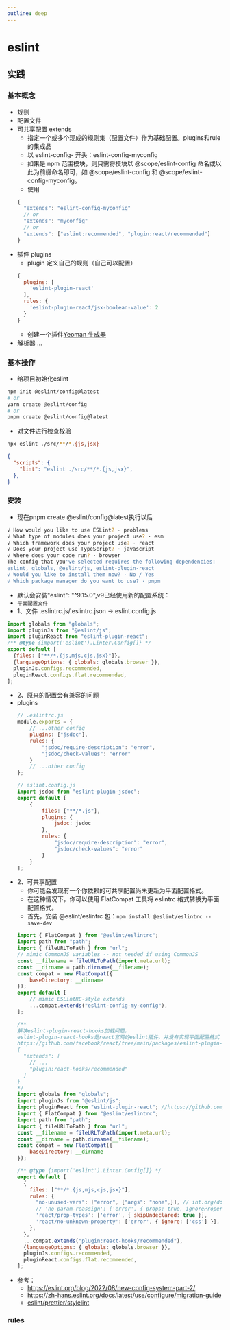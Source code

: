 ```yaml
---
outline: deep
---
```

# eslint
## 实践
### 基本概念
- 规则
- 配置文件
- 可共享配置 extends
  - 指定一个或多个现成的规则集（配置文件）作为基础配置。plugins和rule的集成品
  - 以 eslint-config- 开头：eslint-config-myconfig
  - 如果是 npm 范围模块，则只需将模块以 @scope/eslint-config 命名或以此为前缀命名即可，如 @scope/eslint-config 和 @scope/eslint-config-myconfig。
  - 使用
  ```js
  {
    "extends": "eslint-config-myconfig"
    // or
    "extends": "myconfig"
    // or
    "extends": ["eslint:recommended", "plugin:react/recommended"]
  }
  ```
- 插件 plugins
  - plugin 定义自己的规则（自己可以配置）
  ```js
  {
    plugins: [
      'eslint-plugin-react'
    ],
    rules: {
      'eslint-plugin-react/jsx-boolean-value': 2
    }
  }
  ```
  - 创建一个插件[Yeoman 生成器](https://www.npmjs.com/package/generator-eslint)
- 解析器
...
### 基本操作
- 给项目初始化eslint
```bash
npm init @eslint/config@latest
# or
yarn create @eslint/config
# or
pnpm create @eslint/config@latest
```
- 对文件进行检查校验
```bash
npx eslint ./src/**/*.{js,jsx}
```
```json
{
  "scripts": {
    "lint": "eslint ./src/**/*.{js,jsx}",
  },
}
```
### 安装
- 现在pnpm create @eslint/config@latest执行以后
```bash
√ How would you like to use ESLint? · problems
√ What type of modules does your project use? · esm
√ Which framework does your project use? · react
√ Does your project use TypeScript? · javascript
√ Where does your code run? · browser
The config that you've selected requires the following dependencies:
eslint, globals, @eslint/js, eslint-plugin-react
√ Would you like to install them now? · No / Yes
√ Which package manager do you want to use? · pnpm
```
- 默认会安装"eslint": "^9.15.0",v9已经使用新的配置系统：
- `平面配置文件`
- 1、文件 .eslintrc.js/.eslintrc.json -> eslint.config.js
```js
import globals from "globals";
import pluginJs from "@eslint/js";
import pluginReact from "eslint-plugin-react";
/** @type {import('eslint').Linter.Config[]} */
export default [
  {files: ["**/*.{js,mjs,cjs,jsx}"]},
  {languageOptions: { globals: globals.browser }},
  pluginJs.configs.recommended,
  pluginReact.configs.flat.recommended,
];
```
- 2、原来的配置会有兼容的问题
- plugins
  ```js
  // .eslintrc.js
  module.exports = {
      // ...other config
      plugins: ["jsdoc"],
      rules: {
          "jsdoc/require-description": "error",
          "jsdoc/check-values": "error"
      }
      // ...other config
  };
  ```
  ```js
  // eslint.config.js
  import jsdoc from "eslint-plugin-jsdoc";
  export default [
      {
          files: ["**/*.js"],
          plugins: {
              jsdoc: jsdoc
          },
          rules: {
              "jsdoc/require-description": "error",
              "jsdoc/check-values": "error"
          }
      }
  ];
  ```
- 2、可共享配置
  - 你可能会发现有一个你依赖的可共享配置尚未更新为平面配置格式。
  - 在这种情况下，你可以使用 FlatCompat 工具将 eslintrc 格式转换为平面配置格式。
  - 首先，安装 @eslint/eslintrc 包：`npm install @eslint/eslintrc --save-dev`
  ```js
  import { FlatCompat } from "@eslint/eslintrc";
  import path from "path";
  import { fileURLToPath } from "url";
  // mimic CommonJS variables -- not needed if using CommonJS
  const __filename = fileURLToPath(import.meta.url);
  const __dirname = path.dirname(__filename);
  const compat = new FlatCompat({
      baseDirectory: __dirname
  });
  export default [
      // mimic ESLintRC-style extends
      ...compat.extends("eslint-config-my-config"),
  ];
  ```
  ```js
  /**
  解决eslint-plugin-react-hooks加载问题，
  eslint-plugin-react-hooks是react官网的eslint插件，并没有实现平面配置格式
  https://github.com/facebook/react/tree/main/packages/eslint-plugin-react-hooks
  {
    "extends": [
      // ...
      "plugin:react-hooks/recommended"
    ]
  }
  */
  import globals from "globals";
  import pluginJs from "@eslint/js";
  import pluginReact from "eslint-plugin-react"; //https://github.com/jsx-eslint/eslint-plugin-react#configuration
  import { FlatCompat } from "@eslint/eslintrc";
  import path from "path";
  import { fileURLToPath } from "url";
  const __filename = fileURLToPath(import.meta.url);
  const __dirname = path.dirname(__filename);
  const compat = new FlatCompat({
      baseDirectory: __dirname
  });

  /** @type {import('eslint').Linter.Config[]} */
  export default [
    {
      files: ["**/*.{js,mjs,cjs,jsx}"],
      rules: {
        "no-unused-vars": ["error", {"args": "none",}], // int.org/docs/latest/rules/no-unused-vars
        // 'no-param-reassign': ['error', { props: true, ignorePropertyModificationsFor: ['evt'] }],
        'react/prop-types': ['error', { skipUndeclared: true }],
        'react/no-unknown-property': ['error', { ignore: ['css'] }],
      },
    },
    ...compat.extends("plugin:react-hooks/recommended"),
    {languageOptions: { globals: globals.browser }},
    pluginJs.configs.recommended,
    pluginReact.configs.flat.recommended,
  ];
  ```
- 参考：
  - https://eslint.org/blog/2022/08/new-config-system-part-2/
  - https://zh-hans.eslint.org/docs/latest/use/configure/migration-guide
  - [eslint/prettier/stylelint](https://www.yuque.com/qqqqqcy/original/conventions)
### rules

